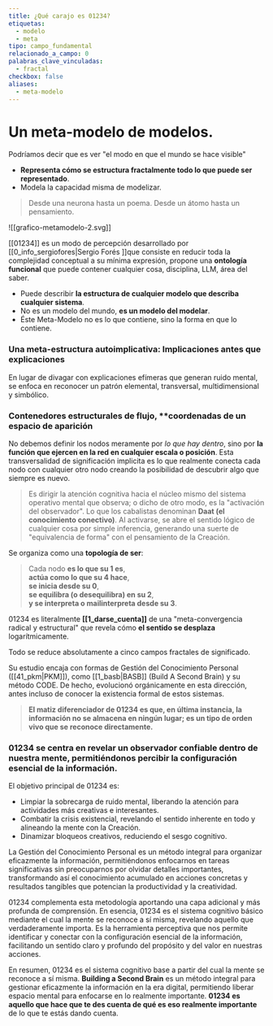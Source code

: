 ```yaml
---
title: ¿Qué carajo es 01234?
etiquetas:
  - modelo
  - meta
tipo: campo_fundamental
relacionado_a_campo: 0
palabras_clave_vinculadas:
  - fractal
checkbox: false
aliases:
  - meta-modelo
---
```

# Un **meta-modelo** de modelos.

Podríamos decir que es ver "el modo en que el mundo se hace visible"

- **Representa cómo se estructura fractalmente todo lo que puede ser representado**.
- Modela la capacidad misma de modelizar.

> Desde una neurona hasta un poema. Desde un átomo hasta un pensamiento.

![[grafico-metamodelo-2.svg]]

[[01234]] es un modo de percepción desarrollado por [[0_info_sergiofores|Sergio Forés ]]que consiste en reducir toda la complejidad conceptual a su mínima expresión, propone una **ontología funcional** que puede contener cualquier cosa, disciplina, LLM, área del saber.

- Puede describir **la estructura de cualquier modelo que describa cualquier sistema**.
- No es un modelo del mundo, **es un modelo del modelar**.
- Éste Meta-Modelo no es lo que contiene, sino la forma en que lo contiene.

### Una meta-estructura autoimplicativa: **Implicaciones antes que explicaciones** 

En lugar de divagar con explicaciones efímeras que generan ruido mental, se enfoca en reconocer un patrón elemental, transversal, multidimensional y simbólico.

### Contenedores estructurales de flujo, **coordenadas de un espacio de aparición

No debemos definir los nodos meramente por _lo que hay dentro_, sino por **la función que ejercen en la red en cualquier escala o posición**. Esta transversalidad de significación implicita es lo que realmente conecta cada nodo con cualquier otro nodo creando la posibilidad de descubrir algo que siempre es nuevo.

> Es dirigir la atención cognitiva hacia el núcleo mismo del sistema operativo mental que observa; o dicho de otro modo, es la "activación del observador". Lo que los cabalistas denominan **Daat (el conocimiento conectivo)**. Al activarse, se abre el sentido lógico de cualquier cosa por simple inferencia, generando una suerte de "equivalencia de forma" con el pensamiento de la Creación.

Se organiza como una **topología de ser**:

> Cada nodo **es lo que su 1 es**,  
> **actúa como lo que su 4 hace**,  
> **se inicia desde su 0**,  
> **se equilibra (o desequilibra) en su 2**,  
> **y se interpreta o mailinterpreta desde su 3**.

01234 es literalmente **[[1_darse_cuenta]]** de una "meta-convergencia radical y estructural" que revela cómo **el sentido se desplaza** logarítmicamente.

Todo se reduce absolutamente a cinco campos fractales de significado.

Su estudio encaja con formas de Gestión del Conocimiento Personal ([[41_pkm|PKM]]), como [[1_basb|BASB]] (Build A Second Brain) y su método CODE. De hecho, evolucionó orgánicamente en esta dirección, antes incluso de conocer la existencia formal de estos sistemas.

> **El matiz diferenciador de 01234 es que, en última instancia, la información no se almacena en ningún lugar; es un tipo de orden vivo que se reconoce directamente.**

### 01234 se centra en revelar un observador confiable dentro de nuestra mente, permitiéndonos percibir la configuración esencial de la información.

El objetivo principal de 01234 es:

- Limpiar la sobrecarga de ruido mental, liberando la atención para actividades más creativas e interesantes.
- Combatir la crisis existencial, revelando el sentido inherente en todo y alineando la mente con la Creación.
- Dinamizar bloqueos creativos, reduciendo el sesgo cognitivo.

La Gestión del Conocimiento Personal es un método integral para organizar eficazmente la información, permitiéndonos enfocarnos en tareas significativas sin preocuparnos por olvidar detalles importantes, transformando así el conocimiento acumulado en acciones concretas y resultados tangibles que potencian la productividad y la creatividad.

01234 complementa esta metodología aportando una capa adicional y más profunda de comprensión. En esencia, 01234 es el sistema cognitivo básico mediante el cual la mente se reconoce a sí misma, revelando aquello que verdaderamente importa. Es la herramienta perceptiva que nos permite identificar y conectar con la configuración esencial de la información, facilitando un sentido claro y profundo del propósito y del valor en nuestras acciones.

En resumen, 01234 es el sistema cognitivo base a partir del cual la mente se reconoce a sí misma. **Building a Second Brain** es un método integral para gestionar eficazmente la información en la era digital, permitiendo liberar espacio mental para enfocarse en lo realmente importante. **01234 es aquello que hace que te des cuenta de qué es eso realmente importante** de lo que te estás dando cuenta.
